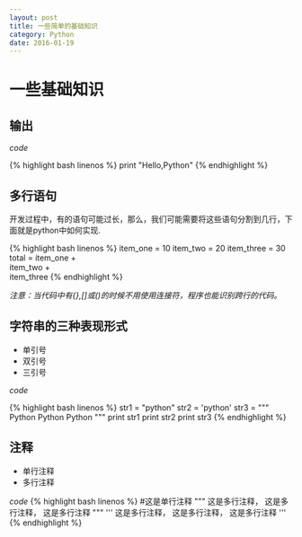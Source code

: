 ```yaml
---
layout: post
title: 一些简单的基础知识
category: Python
date: 2016-01-19
---
```

# 一些基础知识

## 输出
*code*

{% highlight bash linenos %}
  print "Hello,Python"
{% endhighlight %}

## 多行语句
开发过程中，有的语句可能过长，那么，我们可能需要将这些语句分割到几行，下面就是python中如何实现.

{% highlight bash linenos %}
item_one = 10
item_two = 20
item_three = 30
total = item_one +\
  item_two +\
  item_three
{% endhighlight %}

*注意：当代码中有{},[]或()的时候不用使用连接符，程序也能识别跨行的代码。*

## 字符串的三种表现形式
- 单引号
- 双引号
- 三引号

*code*

{% highlight bash linenos %}
str1 = "python"
str2 = 'python'
str3 = """
  Python
  Python
  Python
"""
print str1
print str2
print str3
{% endhighlight %}

## 注释
- 单行注释
- 多行注释

*code*
{% highlight bash linenos %}
#这是单行注释
"""
这是多行注释，
这是多行注释，
这是多行注释
"""
'''
这是多行注释，
这是多行注释，
这是多行注释
'''
{% endhighlight %}
